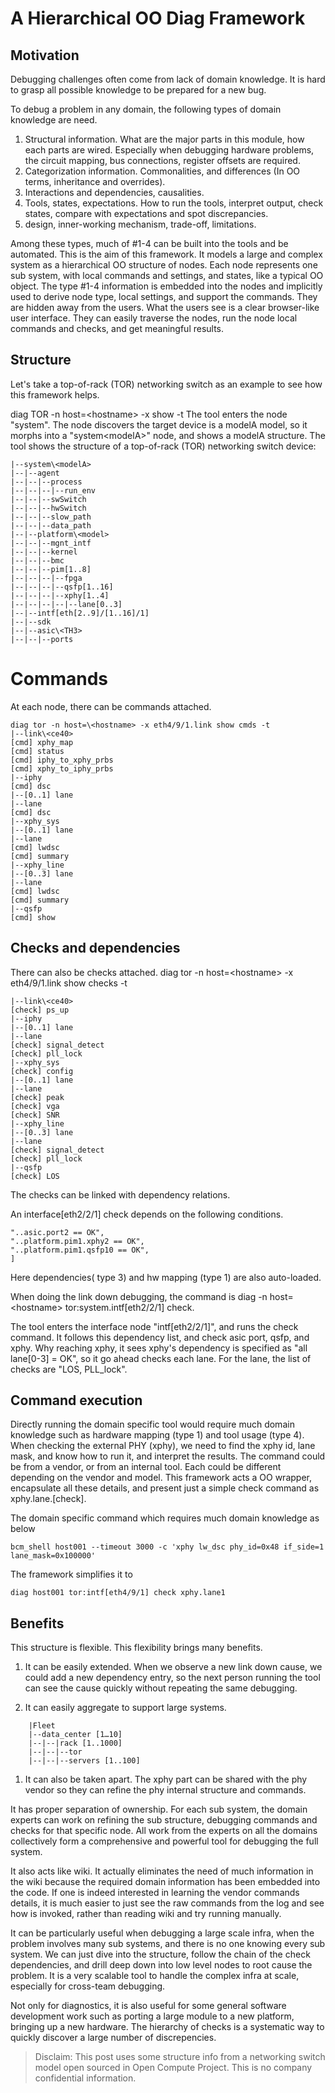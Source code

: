 # A Hierarchical OO Diag Framework

## Motivation
Debugging challenges often come from lack of domain knowledge.  It is hard to grasp all possible knowledge to be prepared for a new bug.

To debug a problem in any domain, the following types of domain knowledge are need.

1.  Structural information.  What are the major parts in this module, how each parts are wired.  Especially when debugging hardware problems, the circuit mapping, bus connections, register offsets are required.
2.  Categorization information.  Commonalities, and differences (In OO terms, inheritance and overrides).
3.  Interactions and dependencies, causalities.
4.  Tools, states, expectations.  How to run the tools, interpret output, check states, compare with expectations and spot discrepancies.
5.  design, inner-working mechanism, trade-off, limitations.

Among these types, much of #1-4 can be built into the tools and be automated.  This is the aim of this framework.  It models a large and complex system as a hierarchical OO structure of nodes.  Each node represents one sub system, with local commands and settings, and states, like a typical OO object.  The type #1-4 information is embedded into the nodes and implicitly used to derive node type, local settings, and support the commands.  They are hidden away from the users.  What the users see is  a clear browser-like user interface.  They can easily traverse the nodes, run the node local commands and checks, and get meaningful results.

## Structure

Let's take a top-of-rack (TOR) networking switch as an example to see how this framework helps.

diag TOR -n host=\<hostname> -x  show -t
The tool enters the node "system".  The node discovers the target device is a modelA model, so it morphs into a "system\<modelA>" node, and shows a modelA structure.
The tool shows the structure of a top-of-rack (TOR) networking switch device:
```
|--system\<modelA>
|--|--agent
|--|--|--process
|--|--|--|--run_env
|--|--|--swSwitch
|--|--|--hwSwitch
|--|--|--slow_path
|--|--|--data_path
|--|--platform\<model>
|--|--|--mgnt_intf
|--|--|--kernel
|--|--|--bmc
|--|--|--pim[1..8]
|--|--|--|--fpga
|--|--|--|--qsfp[1..16]
|--|--|--|--xphy[1..4]
|--|--|--|--|--lane[0..3]
|--|--intf[eth[2..9]/[1..16]/1]
|--|--sdk
|--|--asic\<TH3>
|--|--|--ports
```
# Commands
At each node, there can be commands attached.
```
diag tor -n host=\<hostname> -x eth4/9/1.link show cmds -t
|--link\<ce40>
[cmd] xphy_map
[cmd] status
[cmd] iphy_to_xphy_prbs
[cmd] xphy_to_iphy_prbs
|--iphy
[cmd] dsc
|--[0..1] lane
|--lane
[cmd] dsc
|--xphy_sys
|--[0..1] lane
|--lane
[cmd] lwdsc
[cmd] summary
|--xphy_line
|--[0..3] lane
|--lane
[cmd] lwdsc
[cmd] summary
|--qsfp
[cmd] show
```
## Checks and dependencies
There can also be checks attached.
diag tor -n host=\<hostname> -x eth4/9/1.link show checks -t
```
|--link\<ce40>
[check] ps_up
|--iphy
|--[0..1] lane
|--lane
[check] signal_detect
[check] pll_lock
|--xphy_sys
[check] config
|--[0..1] lane
|--lane
[check] peak
[check] vga
[check] SNR
|--xphy_line
|--[0..3] lane
|--lane
[check] signal_detect
[check] pll_lock
|--qsfp
[check] LOS
```
The checks can be linked with dependency relations.

An interface[eth2/2/1] check depends on the following conditions.
```[
"..asic.port2 == OK",
"..platform.pim1.xphy2 == OK",
"..platform.pim1.qsfp10 == OK",
]
```
Here dependencies( type 3) and hw mapping (type 1) are also auto-loaded. 

When doing the link down debugging, the command is diag -n host=\<hostname> tor:system.intf[eth2/2/1] check.

The tool enters the interface node "intf[eth2/2/1]", and runs the check command.
It follows this dependency list, and check asic port, qsfp, and xphy.  Why reaching xphy, it sees xphy's dependency is specified as "all lane[0-3] = OK", so it go ahead checks each lane.  For the lane, the list of checks are "LOS, PLL_lock".  

## Command execution

Directly running the domain specific tool would require much domain knowledge such as hardware mapping (type 1) and tool usage (type 4).
When checking the external PHY (xphy), we need to find the xphy id, lane mask, and know how to run it, and interpret the results.  The command could be from a vendor, or from an internal tool.  Each could be different depending on the vendor and model. This framework acts a OO wrapper, encapsulate all these details, and present just a simple check command as xphy.lane.[check].

The domain specific command which requires much domain knowledge as below
```
bcm_shell host001 --timeout 3000 -c 'xphy lw_dsc phy_id=0x48 if_side=1 lane_mask=0x100000'
```
The framework simplifies it to
```
diag host001 tor:intf[eth4/9/1] check xphy.lane1
```
## Benefits
This structure is flexible.  This flexibility brings many benefits.

1.  It can be easily extended.  When we observe a new link down cause, we could add a new dependency entry, so the next person running the tool can see the cause quickly without repeating the same debugging.

1.  It can easily aggregate to support large systems.
```
	|Fleet
	|--data_center [1…10]
	|--|--|rack [1..1000]
	|--|--|--tor
	|--|--|--servers [1..100]
```
1.  It can also be taken apart.  The xphy part can be shared with the phy vendor so they can refine the phy internal structure and commands.

It has proper separation of ownership.  For each sub system, the domain experts can work on refining the sub structure, debugging commands and checks for that specific node.  All work from the experts on all the domains collectively form a comprehensive and powerful tool for debugging the full system.

It also acts like wiki.  It actually eliminates the need of much information in the wiki because the required domain information has been embedded into the code.  If one is indeed interested in learning the vendor commands details, it is much easier to just see the raw commands from the log and see how is invoked, rather than reading wiki and try running manually.

It can be particularly useful when debugging a large scale infra, when the problem involves many sub systems, and there is no one knowing every sub system.  We can just dive into the structure, follow the chain of the check dependencies, and drill deep down into low level nodes to root cause the problem.  It is a very scalable tool to handle the complex infra at scale, especially for cross-team debugging.

Not only for diagnostics, it is also useful for some general software development work such as porting a large module to a new platform, bringing up a new hardware.  The hierarchy of checks is a systematic way to quickly discover a large number of discrepencies.


> Disclaim:
> This post uses some structure info from a networking switch model open sourced in Open Compute Project.  This is no company confidential information. 
